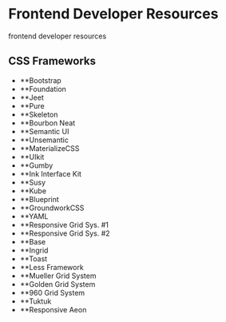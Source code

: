 # Frontend Developer Resources
frontend developer resources



## CSS Frameworks

+ **Bootstrap
+ **Foundation
+ **Jeet
+ **Pure
+ **Skeleton
+ **Bourbon Neat
+ **Semantic UI
+ **Unsemantic
+ **MaterializeCSS
+ **UIkit
+ **Gumby
+ **Ink Interface Kit
+ **Susy
+ **Kube
+ **Blueprint
+ **GroundworkCSS
+ **YAML
+ **Responsive Grid Sys. #1
+ **Responsive Grid Sys. #2
+ **Base
+ **Ingrid
+ **Toast
+ **Less Framework
+ **Mueller Grid System
+ **Golden Grid System
+ **960 Grid System
+ **Tuktuk
+ **Responsive Aeon